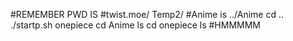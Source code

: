 #REMEMBER PWD IS 
#twist.moe/ Temp2/
#Anime is ../Anime
cd ..
./startp.sh onepiece
cd Anime
ls
cd onepiece
ls
#HMMMMM
